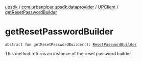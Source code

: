 [upsdk](../../index.md) / [com.urbanpiper.upsdk.dataprovider](../index.md) / [UPClient](index.md) / [getResetPasswordBuilder](./get-reset-password-builder.md)

# getResetPasswordBuilder

`abstract fun getResetPasswordBuilder(): `[`ResetPasswordBuilder`](../-reset-password-builder/index.md)

This method returns an instance of the reset password builder

